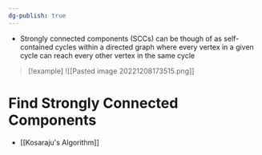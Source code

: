 ```yaml
---
dg-publish: true
---
```

- Strongly connected components (SCCs) can be though of as self-contained cycles within a directed graph where every vertex in a given cycle can reach every other vertex in the same cycle

>[!example]
>![[Pasted image 20221208173515.png]]

# Find Strongly Connected Components
- [[Kosaraju's Algorithm]]